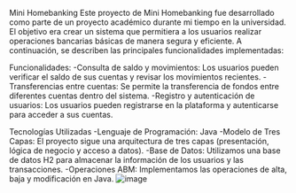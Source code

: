 Mini Homebanking
Este proyecto de Mini Homebanking fue desarrollado como parte de un proyecto académico durante mi tiempo en la universidad. 
El objetivo era crear un sistema que permitiera a los usuarios realizar operaciones bancarias básicas de manera segura y eficiente.
A continuación, se describen las principales funcionalidades implementadas:

Funcionalidades:
-Consulta de saldo y movimientos: Los usuarios pueden verificar el saldo de sus cuentas y revisar los movimientos recientes.
-Transferencias entre cuentas: Se permite la transferencia de fondos entre diferentes cuentas dentro del sistema.
-Registro y autenticación de usuarios: Los usuarios pueden registrarse en la plataforma y autenticarse para acceder a sus cuentas.

Tecnologías Utilizadas
-Lenguaje de Programación: Java
-Modelo de Tres Capas: El proyecto sigue una arquitectura de tres capas (presentación, lógica de negocio y acceso a datos).
-Base de Datos: Utilizamos una base de datos H2 para almacenar la información de los usuarios y las transacciones.
-Operaciones ABM: Implementamos las operaciones de alta, baja y modificación en Java.
![image](https://github.com/user-attachments/assets/1af1547c-3f3c-4600-bf17-88d8b5c73481)
